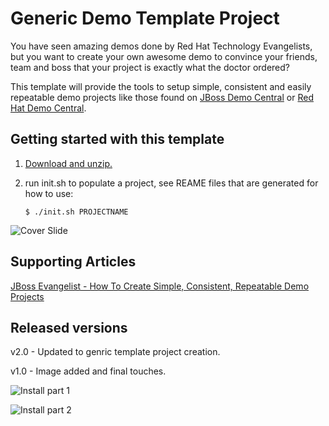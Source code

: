 Generic Demo Template Project
===========================
You have seen amazing demos done by Red Hat Technology Evangelists, but you want to create your 
own awesome demo to convince your friends, team and boss that your project is exactly what the
doctor ordered? 

This template will provide the tools to setup simple, consistent and easily repeatable demo projects
like those found on [JBoss Demo Central](https://jbossdemocentral.github.io) or 
[Red Hat Demo Central](https://gitlab.com/redhatdemocentral).


Getting started with this template
----------------------------------
1. [Download and unzip.](https://github.com/jbossdemocentral/jboss-demo-template/archive/master.zip)

2. run init.sh to populate a project, see REAME files that are generated for how to use:
   ```
   $ ./init.sh PROJECTNAME
   ```
![Cover Slide](https://raw.githubusercontent.com/jbossdemocentral/jboss-demo-template/master/docs/cover.png)


Supporting Articles
-------------------
[JBoss Evangelist - How To Create Simple, Consistent, Repeatable Demo Projects](http://www.schabell.org/2015/02/jboss-evangelist-howto-create-demo-projects.html)


Released versions
-----------------
v2.0 - Updated to genric template project creation.

v1.0 - Image added and final touches.

![Install part 1](https://raw.githubusercontent.com/jbossdemocentral/jboss-demo-template/master/docs/install-1.png)

![Install part 2](https://raw.githubusercontent.com/jbossdemocentral/jboss-demo-template/master/docs/install-2.png)
